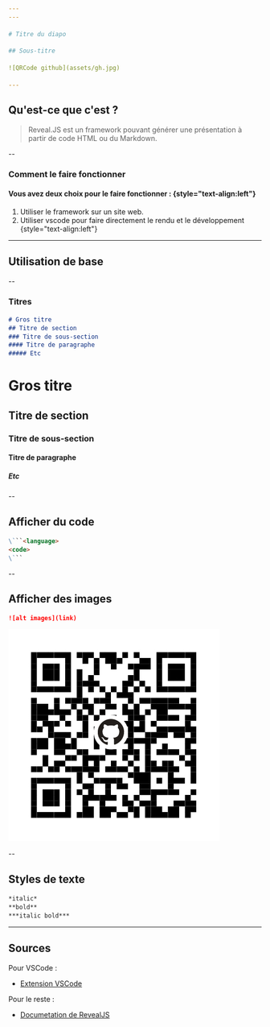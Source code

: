 ```yaml
---
---

# Titre du diapo

## Sous-titre

![QRCode github](assets/gh.jpg)

---
```


## Qu'est-ce que c'est ?

> Reveal.JS est un framework pouvant générer une présentation à partir de code HTML ou du Markdown.

--

### Comment le faire fonctionner

#### Vous avez deux choix pour le faire fonctionner : {style="text-align:left"}

1. Utiliser le framework sur un site web.
2. Utiliser vscode pour faire directement le rendu et le développement {style="text-align:left"}

---

## Utilisation de base

--

### Titres

```markdown
# Gros titre
## Titre de section 
### Titre de sous-section
#### Titre de paragraphe 
##### Etc
```

# Gros titre

## Titre de section

### Titre de sous-section

#### Titre de paragraphe

##### Etc

--

## Afficher du code

```markdown
\```<language>
<code>
\```
```

--

## Afficher des images

```markdown
![alt images](link)
```

![github](assets/gh.jpg)

--

## Styles de texte

```markdown
*italic*
**bold**
***italic bold***
```

---

## Sources

Pour VSCode :

- [Extension VSCode](https://github.com/evilz/vscode-reveal)

Pour le reste :

- [Documetation de RevealJS](https://revealjs.com/)
